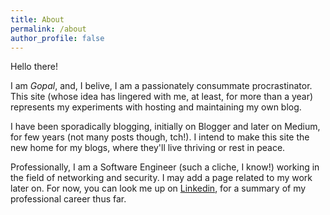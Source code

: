 ```yaml
---
title: About
permalink: /about
author_profile: false
---
```


Hello there!

I am *Gopal*, and, I belive, I am a passionately consummate procrastinator. This site (whose idea has lingered with me, at least, for more than a year) represents my experiments with hosting and maintaining my own blog.

I have been sporadically blogging, initially on Blogger and later on Medium, for few years (not many posts though, tch!). I intend to make this site the new home for my blogs, where they'll live thriving or rest in peace.

Professionally, I am a Software Engineer (such a cliche, I know!) working in the field of networking and security. I may add a page related to my work later on. For now, you can look me up on [Linkedin](https://www.linkedin.com/in/gopalvkulkarni), for a summary of my professional career thus far.
